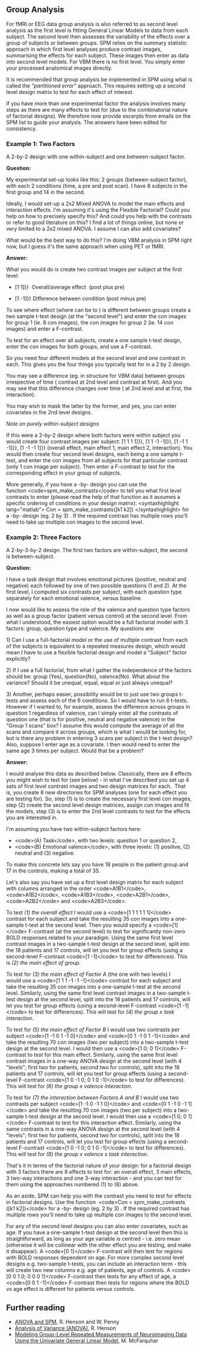 ## Group Analysis

For fMRI or EEG data group analysis is also referred to as second level
analysis as the first level is fitting General Linear Models to data
from each subject. The second level then assesses the variability of the
effects over a group of subjects or between groups. SPM relies on the
summary statistic approach in which first level analyses produce
contrast images, summarising the effects for each subject. These images
then enter as data into second level models. For VBM there is no first
level. You simply enter your processed anatomical images directly.

It is recommended that group analysis be implemented in SPM using what
is called the *"partitioned error"* approach. This requires setting up a
second level design matrix to test for each effect of interest.

If you have more than one experimental factor the analysis involves many
steps as there are many effects to test for (due to the combinatorial
nature of factorial designs). We therefore now provide excerpts from
emails on the SPM list to guide your analysis. The answers have been
edited for consistency.

### Example 1: Two Factors

A 2-by-2 design with one within-subject and one between-subject factor.

**Question:**

My experimental set-up looks like this: 2 groups (between-subject
factor), with each 2 conditions (time, a pre and post scan). I have 8
subjects in the first group and 14 in the second. 

Ideally, I would set-up a 2x2 Mixed ANOVA to model the main effects and
interaction effects. I'm assuming it's using the Flexible Factorial?
Could you help on how to precisely specify this? And could you help with
the contrasts or refer to good literature on this? I find a lot of
things online, but none or very limited to a 2x2 mixed ANOVA. I assume I
can also add covariates? 

What would be the best way to do this? I'm doing VBM analysis in SPM
right now, but I guess it's the same approach when using PET or fMRI. 

**Answer:**

What you would do is create two contrast images per subject at the first
level:

- \[1 1\]}}  Overall/average effect  (post plus pre)

- \[1 -1\]}} Difference between condition (post minus pre)

To see where effect (where can be to ) is different between groups
create a two sample t-test design (at the \"second level\") and enter
the con images for group 1 (ie. 8 con images), the con images for group
2 (ie. 14 con images) and enter a F-contrast.

To test for an effect over all subjects, create a one sample t-test
design, enter the con images for both groups, and use a F-contrast.

So you need four different models at the second level and one contrast
in each. This gives you the four things you typically test for in a 2 by
2 design.

You may see a difference (eg. in structure for VBM data) between groups
irrespective of time ( contrast at 2nd level and contrast at first). And
you may see that this difference changes over time ( at 2nd level and at
first, the interaction).

You may wish to mask the latter by the former, and yes, you can enter
covariates in the 2nd level designs.

*Note on purely within-subject designs*

If this were a 2-by-2 design where both factors were within subject you
would create four contrast images per subject: \[1 1 1 1\]}}, \[1 1 -1
-1\]}}, \[1 -1 1 -1\]}}, \[1 -1 -1 1\]}} (overall effect, main effect 1,
main effect 2, interaction). You would then create four second level
designs, each being a one sample t-test, and enter the con images from
all subjects for that particular contrast (only 1 con image per
subject). Then enter a F-contrast to test for the corresponding effect
in your group of subjects.

More generally, if you have a -by- design you can use the
function \<code\>spm_make_contrasts\</code\> to tell you what first
level contrasts to enter (please read the help of that function as it
assumes a specific ordering of conditions in your design matrix):
\<syntaxhighlight lang=\"matlab\"\> Con = spm_make_contrasts(\[k1 k2\])
\</syntaxhighlight\> for a -by- design (eg. 2 by 3) . If the required
contrast has multiple rows you\'ll need to take up multiple con images
to the second level.

### Example 2: Three Factors

A 2-by-3-by-2 design. The first two factors are within-subject, the
second is between-subject.

**Question:**

I have a task design that involves emotional pictures (positive, neutral
and negative) each followed by one of two possible questions (1 and 2).
At the first level, I computed six contrasts per subject, with each
question type separately for each emotional valence, versus baseline.

I now would like to assess the role of the valence and question type
factors as well as a group factor (patient versus control) at the second
level. From what I understood, the easiest option would be a full
factorial model with 3 factors: group, question type and valence. My
questions are:

1\) Can I use a full-factorial model or the use of multiple contrast
from each of the subjects is equivalent to a repeated measures design,
which would mean I have to use a flexible factorial design and model a
"Subject" factor explicitly? 

2\) If I use a full factorial, from what I gather the independence of
the factors should be: group (Yes), question(No), valence(No). What
about the variance? Should it be unequal, equal, equal or just always
unequal? 

3\) Another, perhaps easier, possibility would be to just use two groups
t-tests and assess each of the 6 conditions. So I would have to run 6
t-tests. However if I wanted to, for example, assess the difference
across groups in question 1 regardless of valence, can I simply enter
all the contrasts of question one (that is for positive, neutral and
negative valence) in the "Group 1 scans" box? I assume this would
compute the average of all the scans and compare it across groups, which
is what I would be looking for, but is there any problem in entering 3
scans per subject in the t-test design? Also, suppose I enter age as a
covariate. I then would need to enter the same age 3 times per subject.
Would that be a problem?

**Answer:**

I would analyse this data as described below. Classically, there are 8
effects you might wish to test for (see below) - in what I\'ve described
you set up 4 sets of first level contrast images and two design matrices
for each.  That is, you create 8 new directories for SPM analyses (one
for each effect you are testing for). So, step (1) is to create the
necessary first level con images, step (2) create the second level
design matrices, assign con images and fit the models, step (3) is to
enter the 2nd level contrasts to test for the effects you are interested
in.

I\'m assuming you have two within-subject factors here:

- \<code\>(A) Task\</code\>, with two levels: question 1 or question 2,
- \<code\>(B) Emotional valence\</code\>, with three levels: (1)
  positive, (2) neutral and (3) negative. 

To make this concrete lets say you have 18 people in the patient group
and 17 in the controls, making a total of 35.

Let\'s also say you have set up a first level design matrix for each
subject with columns arranged in the order \<code\>A1B1\</code\>,
\<code\>A1B2\</code\>, \<code\>A1B3\</code\>, \<code\>A2B1\</code\>,
\<code\>A2B2\</code\> and \<code\>A2B3\</code\>.

To test *(1) the overall effect* I would use a \<code\>\[1 1 1 1 1
1\]\</code\> contrast for each subject and take the resulting 35 con
images into a one-sample t-test at the second level. Then you would
specify a \<code\>\[1\]\</code\> F-contrast (at the second level) to
test for significantly non-zero BOLD responses related to your paradigm.
Using the same first level contrast images in a two-sample t-test design
at the second level, split into the 18 patients and 17 controls, will
let you test for group effects (using a second-level F-contrast
\<code\>\[1 -1\]\</code\> to test for differences). This is *(2) the
main effect of group*.

To test for *(3) the main effect of Factor A* (the one with two levels)
I would use a \<code\>\[1 1 1 -1 -1 -1\]\</code\> contrast for each
subject and take the resulting 35 con images into a one-sample t-test at
the second level. Similarly, using the same first level contrast images
in a two-sample t-test design at the second level, split into the 18
patients and 17 controls, will let you test for group effects (using a
second-level F-contrast \<code\>\[1 -1\]\</code\> to test for
differences). This will test for *(4) the group x task interaction*. 

To test for *(5) the main effect of Factor B* I would use two contrasts
per subject \<code\>\[1 -1 0 1 -1 0\]\</code\> and \<code\>\[0 1 -1 0 1
-1\]\</code\> and take the resulting 70 con images (two per subject)
into a two-sample t-test design at the second level. I would then use a
\<code\>\[1 0; 0 1\]\</code\> F-contrast to test for this main
effect. Similarly, using the same first level contrast images in a
one-way ANOVA design at the second level (with 4 \"levels\"; first two
for patients, second two for controls), split into the 18 patients and
17 controls, will let you test for group effects (using a second-level
F-contrast \<code\>\[1 0 -1 0; 0 1 0 -1\]\</code\> to test for
differences). This will test for *(6) the group x valence interaction*. 

To test for *(7) the interaction between Factors A and B* I would use
two contrasts per subject \<code\>\[1 -1 0 -1 1 0\]\</code\> and
\<code\>\[0 1 -1 0 -1 1\]\</code\> and take the resulting 70 con images
(two per subject) into a two-sample t-test design at the second level. I
would then use a \<code\>\[1 0; 0 1\]\</code\> F-contrast to test for
this interaction effect. Similarly, using the same contrasts in a
one-way ANOVA design at the second level (with 4 \"levels\"; first two
for patients, second two for controls), split into the 18 patients and
17 controls, will let you test for group effects (using a second-level
F-contrast \<code\>\[1 0 -1 0; 0 1 0 -1\]\</code\> to test for
differences). This will test for *(8) the group x valence x task
interaction*. 

That\'s it in terms of the factorial nature of your design: for a
factorial design with 3 factors there are 8 effects to test for: an
overall effect, 3 main effects, 3 two-way interactions and one 3-way
interaction - and you can test for them using the approaches numbered
(1) to (8) above. 

As an aside, SPM can help you with the contrast you need to test for
effects in factorial designs. Use the function  \<code\>Con =
spm_make_contrasts (\[k1 k2\])\</code\> for a -by- design (eg. 2 by 3) .
If the required contrast has multiple rows you\'ll need to take up
multiple con images to the second level.

For any of the second level designs you can also enter covariates, such
as age. If you have a one-sample t-test design at the second level then
this is straightforward, as long as your age variable is centred - i.e.
zero mean (otherwise it will be collinear with the other effect you are
testing, and make it disappear). A \<code\>\[0 1\]\</code\> F-contrast
will then test for regions with BOLD responses dependent on age. For
more complex second level designs e.g. two-sample t-tests, you can
include an interaction term - this will create two new columns e.g. age
of patients, age of controls. A \<code\>\[0 0 1 0; 0 0 0 1\]\</code\>
F-contrast then tests for any effect of age, a \<code\>\[0 0 1
-1\]\</code\> F-contrast then tests for regions where the BOLD vs age
effect is different for patients versus controls.

## Further reading

- [ANOVA and
  SPM](https://www.fil.ion.ucl.ac.uk/~wpenny/publications/rik_anova.pdf), R.
  Henson and W. Penny
- [Analysis of Variance
  (ANOVA)](http://www.mrc-cbu.cam.ac.uk/wp-content/uploads/2015/03/Henson_EN_15_ANOVA.pdf), R.
  Henson
- [Modeling Group-Level Repeated Measurements of Neuroimaging Data Using
  the Univariate General Linear
  Model](https://doi.org/10.3389/fnins.2019.00352), M. McFarquhar
